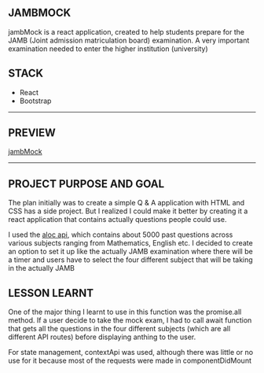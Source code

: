 ## JAMBMOCK

jambMock is a react application, created to help students prepare for the JAMB (Joint admission matriculation board) examination. A very important examination needed to enter the higher institution (university)


## STACK

* React
* Bootstrap

---

## PREVIEW

[jambMock](https://jambmock.netlify.app/)

---

## PROJECT PURPOSE AND GOAL

The plan initially was to create a simple Q & A application with HTML and CSS has a side project. But I realized I could make it better by creating it a react application that contains actually questions people could use.

I used the [aloc api](https://questions.aloc.ng/), which contains about 5000 past questions across various subjects ranging from Mathematics, English etc. I decided to create an option to set it up like the actually JAMB examination where there will be a timer and users have to select the four different subject that will be taking in the actually JAMB

## LESSON LEARNT

One of the major thing I learnt to use in this function was the promise.all method. If a user decide to take the mock exam, I had to call await function that gets all the questions in the four different subjects (which are all different API routes) before displaying anthing to the user.

For state management, contextApi was used, although there was little or no use for it because most of the requests were made in componentDidMount
